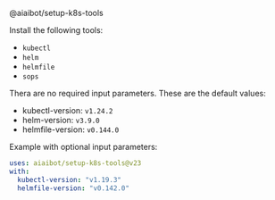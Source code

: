 @aiaibot/setup-k8s-tools

Install the following tools:
* `kubectl`
* `helm`
* `helmfile`
* `sops`


Thera are no required input parameters. These are the default values:
- kubectl-version: `v1.24.2`
- helm-version: `v3.9.0`
- helmfile-version: `v0.144.0`

Example with optional input parameters:

```yaml
uses: aiaibot/setup-k8s-tools@v23
with:
  kubectl-version: "v1.19.3"
  helmfile-version: "v0.142.0"
```
